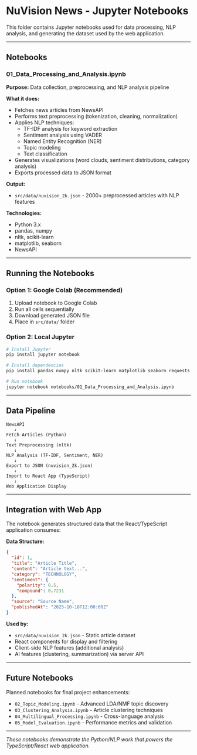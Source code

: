 # NuVision News - Jupyter Notebooks

This folder contains Jupyter notebooks used for data processing, NLP analysis, and generating the dataset used by the web application.

---

## Notebooks

### 01_Data_Processing_and_Analysis.ipynb

**Purpose:** Data collection, preprocessing, and NLP analysis pipeline

**What it does:**
- Fetches news articles from NewsAPI
- Performs text preprocessing (tokenization, cleaning, normalization)
- Applies NLP techniques:
  - TF-IDF analysis for keyword extraction
  - Sentiment analysis using VADER
  - Named Entity Recognition (NER)
  - Topic modeling
  - Text classification
- Generates visualizations (word clouds, sentiment distributions, category analysis)
- Exports processed data to JSON format

**Output:** 
- `src/data/nuvision_2k.json` - 2000+ preprocessed articles with NLP features

**Technologies:**
- Python 3.x
- pandas, numpy
- nltk, scikit-learn
- matplotlib, seaborn
- NewsAPI

---

## Running the Notebooks

### Option 1: Google Colab (Recommended)
1. Upload notebook to Google Colab
2. Run all cells sequentially
3. Download generated JSON file
4. Place in `src/data/` folder

### Option 2: Local Jupyter
```bash
# Install Jupyter
pip install jupyter notebook

# Install dependencies
pip install pandas numpy nltk scikit-learn matplotlib seaborn requests

# Run notebook
jupyter notebook notebooks/01_Data_Processing_and_Analysis.ipynb
```

---

## Data Pipeline

```
NewsAPI 
   ↓
Fetch Articles (Python)
   ↓
Text Preprocessing (nltk)
   ↓
NLP Analysis (TF-IDF, Sentiment, NER)
   ↓
Export to JSON (nuvision_2k.json)
   ↓
Import to React App (TypeScript)
   ↓
Web Application Display
```

---

## Integration with Web App

The notebook generates structured data that the React/TypeScript application consumes:

**Data Structure:**
```json
{
  "id": 1,
  "title": "Article Title",
  "content": "Article text...",
  "category": "TECHNOLOGY",
  "sentiment": {
    "polarity": 0.5,
    "compound": 0.7231
  },
  "source": "Source Name",
  "publishedAt": "2025-10-18T12:00:00Z"
}
```

**Used by:**
- `src/data/nuvision_2k.json` - Static article dataset
- React components for display and filtering
- Client-side NLP features (additional analysis)
- AI features (clustering, summarization) via server API

---

## Future Notebooks

Planned notebooks for final project enhancements:
- `02_Topic_Modeling.ipynb` - Advanced LDA/NMF topic discovery
- `03_Clustering_Analysis.ipynb` - Article clustering techniques
- `04_Multilingual_Processing.ipynb` - Cross-language analysis
- `05_Model_Evaluation.ipynb` - Performance metrics and validation

---

*These notebooks demonstrate the Python/NLP work that powers the TypeScript/React web application.*
